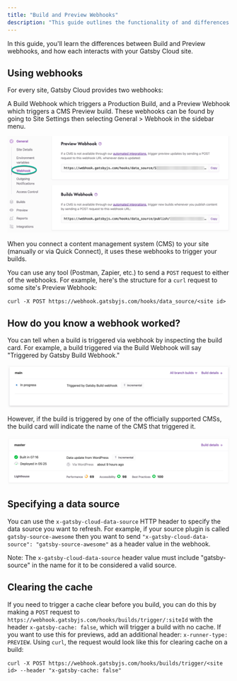 ```yaml
---
title: "Build and Preview Webhooks"
description: "This guide outlines the functionality of and differences between Gatsby's Build and Preview webhooks"
---
```


In this guide, you'll learn the differences between Build and Preview webhooks, and how each interacts with your Gatsby Cloud site.

## Using webhooks

For every site, Gatsby Cloud provides two webhooks:

A Build Webhook which triggers a Production Build,
and a Preview Webhook which triggers a CMS Preview build.
These webhooks can be found by going to Site Settings then selecting General > Webhook in the sidebar menu.

![webhook settings on the gatsby cloud dashboard](../../images/cloud-webhooks-settings.png)

When you connect a content management system (CMS) to your site (manually or via Quick Connect), it uses these webhooks to trigger your builds.

You can use any tool (Postman, Zapier, etc.) to send a `POST` request to either of the webhooks. For example, here's the structure for a `curl` request to some site's Preview Webhook:

```shell
curl -X POST https://webhook.gatsbyjs.com/hooks/data_source/<site id>
```

## How do you know a webhook worked?

You can tell when a build is triggered via webhook by inspecting the build card. For example, a build triggered via the Build Webhook will say "Triggered by Gatsby Build Webhook."

![image of webhook build in the gatsby cloud dashboard](../../images/cloud-webhook-image.png)

However, if the build is triggered by one of the officially supported CMSs, the build card will indicate the name of the CMS that triggered it.

![webhook triggered from CMS integration](../../images/cloud-cms-webhook.png)

## Specifying a data source

You can use the `x-gatsby-cloud-data-source` HTTP header to specify the data source you want to refresh. For example, if your source plugin is called `gatsby-source-awesome` then you want to send `"x-gatsby-cloud-data-source": "gatsby-source-awesome"` as a header value in the webhook.

Note: The `x-gatsby-cloud-data-source` header value must include "gatsby-source" in the name for it to be considered a valid source.

## Clearing the cache

If you need to trigger a cache clear before you build, you can do this by making a `POST` request to `https://webhook.gatsbyjs.com/hooks/builds/trigger/:siteId` with the header `x-gatsby-cache: false`, which will trigger a build with no cache. If you want to use this for previews, add an additional header: `x-runner-type: PREVIEW`.
Using `curl`, the request would look like this for clearing cache on a build:

```shell
curl -X POST https://webhook.gatsbyjs.com/hooks/builds/trigger/<site id> --header "x-gatsby-cache: false"
```

